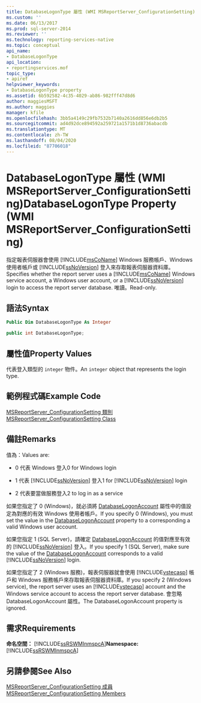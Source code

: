 ```yaml
---
title: DatabaseLogonType 屬性 (WMI MSReportServer_ConfigurationSetting) | Microsoft Docs
ms.custom: ''
ms.date: 06/13/2017
ms.prod: sql-server-2014
ms.reviewer: ''
ms.technology: reporting-services-native
ms.topic: conceptual
api_name:
- DatabaseLogonType
api_location:
- reportingservices.mof
topic_type:
- apiref
helpviewer_keywords:
- DatabaseLogonType property
ms.assetid: 6b592582-4c35-4029-ab86-982fff47d8d6
author: maggiesMSFT
ms.author: maggies
manager: kfile
ms.openlocfilehash: 3bb5a4149c29fb7532b7140a2616dd856e6db2b5
ms.sourcegitcommit: ad4d92dce894592a259721a1571b1d8736abacdb
ms.translationtype: MT
ms.contentlocale: zh-TW
ms.lasthandoff: 08/04/2020
ms.locfileid: "87706018"
---
```

# <a name="databaselogontype-property-wmi-msreportserver_configurationsetting"></a><span data-ttu-id="ae3d3-102">DatabaseLogonType 屬性 (WMI MSReportServer_ConfigurationSetting)</span><span class="sxs-lookup"><span data-stu-id="ae3d3-102">DatabaseLogonType Property (WMI MSReportServer_ConfigurationSetting)</span></span>
  <span data-ttu-id="ae3d3-103">指定報表伺服器會使用 [!INCLUDE[msCoName](../../includes/msconame-md.md)] Windows 服務帳戶、Windows 使用者帳戶或 [!INCLUDE[ssNoVersion](../../includes/ssnoversion-md.md)] 登入來存取報表伺服器資料庫。</span><span class="sxs-lookup"><span data-stu-id="ae3d3-103">Specifies whether the report server uses a [!INCLUDE[msCoName](../../includes/msconame-md.md)] Windows service account, a Windows user account, or a [!INCLUDE[ssNoVersion](../../includes/ssnoversion-md.md)] login to access the report server database.</span></span> <span data-ttu-id="ae3d3-104">唯讀。</span><span class="sxs-lookup"><span data-stu-id="ae3d3-104">Read-only.</span></span>  
  
## <a name="syntax"></a><span data-ttu-id="ae3d3-105">語法</span><span class="sxs-lookup"><span data-stu-id="ae3d3-105">Syntax</span></span>  
  
```vb  
Public Dim DatabaseLogonType As Integer  
```  
  
```csharp  
public int DatabaseLogonType;  
```  
  
## <a name="property-values"></a><span data-ttu-id="ae3d3-106">屬性值</span><span class="sxs-lookup"><span data-stu-id="ae3d3-106">Property Values</span></span>  
 <span data-ttu-id="ae3d3-107">代表登入類型的 `integer` 物件。</span><span class="sxs-lookup"><span data-stu-id="ae3d3-107">An `integer` object that represents the login type.</span></span>  
  
## <a name="example-code"></a><span data-ttu-id="ae3d3-108">範例程式碼</span><span class="sxs-lookup"><span data-stu-id="ae3d3-108">Example Code</span></span>  
 [<span data-ttu-id="ae3d3-109">MSReportServer_ConfigurationSetting 類別</span><span class="sxs-lookup"><span data-stu-id="ae3d3-109">MSReportServer_ConfigurationSetting Class</span></span>](msreportserver-configurationsetting-class.md)  
  
## <a name="remarks"></a><span data-ttu-id="ae3d3-110">備註</span><span class="sxs-lookup"><span data-stu-id="ae3d3-110">Remarks</span></span>  
 <span data-ttu-id="ae3d3-111">值為：</span><span class="sxs-lookup"><span data-stu-id="ae3d3-111">Values are:</span></span>  
  
-   <span data-ttu-id="ae3d3-112">0 代表 Windows 登入</span><span class="sxs-lookup"><span data-stu-id="ae3d3-112">0 for Windows login</span></span>  
  
-   <span data-ttu-id="ae3d3-113">1 代表 [!INCLUDE[ssNoVersion](../../includes/ssnoversion-md.md)] 登入</span><span class="sxs-lookup"><span data-stu-id="ae3d3-113">1 for [!INCLUDE[ssNoVersion](../../includes/ssnoversion-md.md)] login</span></span>  
  
-   <span data-ttu-id="ae3d3-114">2 代表要當做服務登入</span><span class="sxs-lookup"><span data-stu-id="ae3d3-114">2 to log in as a service</span></span>  
  
 <span data-ttu-id="ae3d3-115">如果您指定了 0 (Windows)，就必須將 [DatabaseLogonAccount](configurationsetting-property-databaselogonaccount.md) 屬性中的值設定為對應的有效 Windows 使用者帳戶。</span><span class="sxs-lookup"><span data-stu-id="ae3d3-115">If you specify 0 (Windows), you must set the value in the [DatabaseLogonAccount](configurationsetting-property-databaselogonaccount.md) property to a corresponding a valid Windows user account.</span></span>  
  
 <span data-ttu-id="ae3d3-116">如果您指定 1 (SQL Server)，請確定 [DatabaseLogonAccount](configurationsetting-property-databaselogonaccount.md) 的值對應至有效的 [!INCLUDE[ssNoVersion](../../includes/ssnoversion-md.md)] 登入。</span><span class="sxs-lookup"><span data-stu-id="ae3d3-116">If you specify 1 (SQL Server), make sure the value of the [DatabaseLogonAccount](configurationsetting-property-databaselogonaccount.md) corresponds to a valid [!INCLUDE[ssNoVersion](../../includes/ssnoversion-md.md)] login.</span></span>  
  
 <span data-ttu-id="ae3d3-117">如果您指定了 2 (Windows 服務)，報表伺服器就會使用 [!INCLUDE[vstecasp](../../includes/vstecasp-md.md)] 帳戶和 Windows 服務帳戶來存取報表伺服器資料庫。</span><span class="sxs-lookup"><span data-stu-id="ae3d3-117">If you specify 2 (Windows service), the report server uses an [!INCLUDE[vstecasp](../../includes/vstecasp-md.md)] account and the Windows service account to access the report server database.</span></span> <span data-ttu-id="ae3d3-118">會忽略 DatabaseLogonAccount 屬性。</span><span class="sxs-lookup"><span data-stu-id="ae3d3-118">The DatabaseLogonAccount property is ignored.</span></span>  
  
## <a name="requirements"></a><span data-ttu-id="ae3d3-119">需求</span><span class="sxs-lookup"><span data-stu-id="ae3d3-119">Requirements</span></span>  
 <span data-ttu-id="ae3d3-120">**命名空間：** [!INCLUDE[ssRSWMInmspcA](../../includes/ssrswminmspca-md.md)]</span><span class="sxs-lookup"><span data-stu-id="ae3d3-120">**Namespace:** [!INCLUDE[ssRSWMInmspcA](../../includes/ssrswminmspca-md.md)]</span></span>  
  
## <a name="see-also"></a><span data-ttu-id="ae3d3-121">另請參閱</span><span class="sxs-lookup"><span data-stu-id="ae3d3-121">See Also</span></span>  
 [<span data-ttu-id="ae3d3-122">MSReportServer_ConfigurationSetting 成員</span><span class="sxs-lookup"><span data-stu-id="ae3d3-122">MSReportServer_ConfigurationSetting Members</span></span>](msreportserver-configurationsetting-members.md)  
  
  
